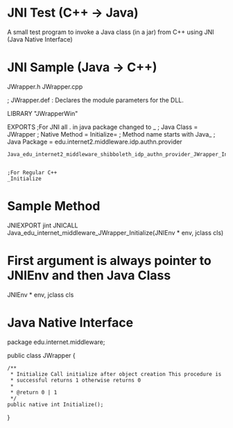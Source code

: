 # JNI Test (C++ -> Java)

A small test program to invoke a Java class (in a jar) from C++ using JNI (Java Native Interface)

# JNI Sample (Java -> C++) 
JWrapper.h
JWrapper.cpp




; JWrapper.def : Declares the module parameters for the DLL.

LIBRARY      "JWrapperWin"

EXPORTS
	;For JNI all . in java package changed to _
	; Java Class = JWrapper
	; Native Method = Initialize=
  	; Method name starts with Java_
  	; Java Package = edu.internet2.middleware.idp.authn.provider
	
	Java_edu_internet2_middleware_shibboleth_idp_authn_provider_JWrapper_Initialize

	
	;For Regular C++
	_Initialize
  
  
# Sample Method

JNIEXPORT jint JNICALL Java_edu_internet_middleware_JWrapper_Initialize(JNIEnv * env, jclass cls)
  
# First argument is always pointer to JNIEnv and then Java Class

JNIEnv * env, jclass cls
  

# Java Native Interface

package edu.internet.middleware;

public class JWrapper
{

    /**
     * Initialize Call initialize after object creation This procedure is
     * successful returns 1 otherwise returns 0
     *
     * @return 0 | 1
     */
    public native int Initialize();
}
